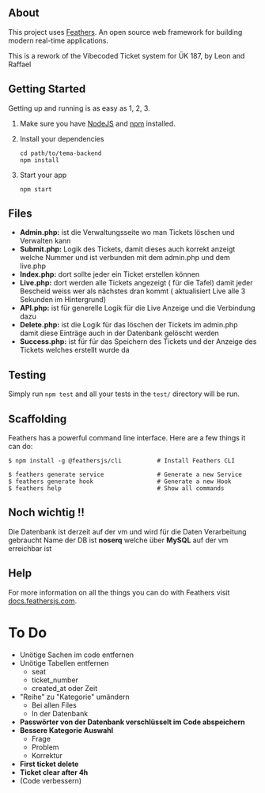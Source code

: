 ## About

This project uses [Feathers](http://feathersjs.com). An open source web framework for building modern real-time applications.

This is a rework of the Vibecoded Ticket system for ÜK 187, by Leon and Raffael

## Getting Started

Getting up and running is as easy as 1, 2, 3.

1. Make sure you have [NodeJS](https://nodejs.org/) and [npm](https://www.npmjs.com/) installed.
2. Install your dependencies

    ```
    cd path/to/tema-backend
    npm install
    ```

3. Start your app

    ```
    npm start
    ```

## Files
- **Admin.php:** ist die Verwaltungsseite wo man Tickets löschen und Verwalten kann
- **Submit.php:** Logik des Tickets, damit dieses auch korrekt anzeigt welche Nummer und ist verbunden mit dem admin.php und dem live.php
- **Index.php:** dort sollte jeder ein Ticket erstellen können 
- **Live.php:** dort werden alle Tickets angezeigt ( für die Tafel) damit jeder Bescheid weiss wer als nächstes dran kommt ( aktualisiert Live alle 3 Sekunden im Hintergrund)
- **API.php:** ist für generelle Logik für die Live Anzeige und die Verbindung dazu 
- **Delete.php:** ist die Logik für das löschen der Tickets im admin.php damit diese Einträge auch in der Datenbank gelöscht werden 
- **Success.php:** ist für für das Speichern des Tickets und der Anzeige des Tickets welches erstellt wurde da 

## Testing

Simply run `npm test` and all your tests in the `test/` directory will be run.

## Scaffolding

Feathers has a powerful command line interface. Here are a few things it can do:

```
$ npm install -g @feathersjs/cli          # Install Feathers CLI

$ feathers generate service               # Generate a new Service
$ feathers generate hook                  # Generate a new Hook
$ feathers help                           # Show all commands
```
## Noch wichtig !!
Die Datenbank ist derzeit auf der vm und wird für die Daten Verarbeitung gebraucht 
Name der DB ist **noserq** welche über **MySQL** auf der vm erreichbar ist

## Help

For more information on all the things you can do with Feathers visit [docs.feathersjs.com](http://docs.feathersjs.com).


# To Do
- Unötige Sachen im code entfernen
- Unötige Tabellen entfernen
    - seat
    - ticket_number
    - created_at oder Zeit
- "Reihe" zu "Kategorie" umändern
    - Bei allen Files
    - In der Datenbank
- **Passwörter von der Datenbank verschlüsselt im Code abspeichern**
- **Bessere Kategorie Auswahl**
    - Frage
    - Problem
    - Korrektur
- **First ticket delete** 
- **Ticket clear after 4h**
- (Code verbessern)
